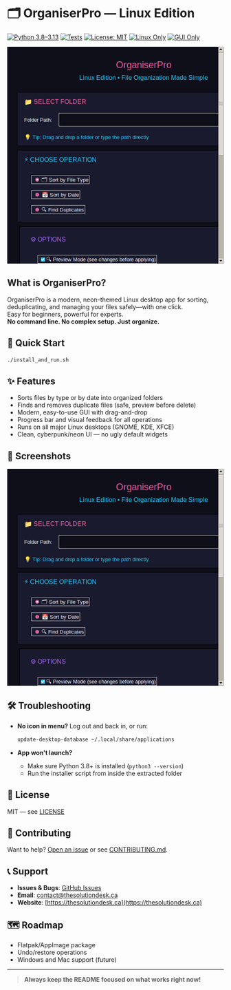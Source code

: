 # 🗂️ OrganiserPro — Linux Edition

[![Python 3.8–3.13](https://img.shields.io/badge/python-3.8%20|%203.9%20|%203.10%20|%203.11%20|%203.12%20|%203.13-blue)](https://pypi.org/project/organiserpro/)
[![Tests](https://github.com/TheSolutionDeskAndCompany/organiser-pro/actions/workflows/ci.yml/badge.svg)](https://github.com/TheSolutionDeskAndCompany/organiser-pro/actions/workflows/ci.yml)
[![License: MIT](https://img.shields.io/badge/License-MIT-yellow.svg)](https://opensource.org/licenses/MIT)
[![Linux Only](https://img.shields.io/badge/platform-Linux-orange.svg)](https://www.linux.org/)
[![GUI Only](https://img.shields.io/badge/interface-GUI%20Only-green.svg)](https://github.com/TheSolutionDeskAndCompany/organiser-pro)

<div align="center">
  <img src="screenshots/organiserpro-improved-layout.png" alt="Screenshot of OrganiserPro main window" width="550">
</div>

## What is OrganiserPro?

OrganiserPro is a modern, neon-themed Linux desktop app for sorting, deduplicating, and managing your files safely—with one click.  
Easy for beginners, powerful for experts.  
**No command line. No complex setup. Just organize.**

## 🚀 Quick Start

```bash
./install_and_run.sh
```

## ✨ Features

* Sorts files by type or by date into organized folders
* Finds and removes duplicate files (safe, preview before delete)
* Modern, easy-to-use GUI with drag-and-drop
* Progress bar and visual feedback for all operations
* Runs on all major Linux desktops (GNOME, KDE, XFCE)
* Clean, cyberpunk/neon UI — no ugly default widgets

## 📸 Screenshots

![OrganiserPro in action: sorting files](screenshots/organiserpro-improved-layout.png)

## 🛠️ Troubleshooting

* **No icon in menu?** Log out and back in, or run:

  ```bash
  update-desktop-database ~/.local/share/applications
  ```

* **App won't launch?**

  * Make sure Python 3.8+ is installed (`python3 --version`)
  * Run the installer script from inside the extracted folder

## 📄 License

MIT — see [LICENSE](LICENSE)

## 🤝 Contributing

Want to help? [Open an issue](https://github.com/TheSolutionDeskAndCompany/organiser-pro/issues) or see [CONTRIBUTING.md](CONTRIBUTING.md).

## 📞 Support

* **Issues & Bugs**: [GitHub Issues](https://github.com/TheSolutionDeskAndCompany/organiser-pro/issues)
* **Email**: [contact@thesolutiondesk.ca](mailto:contact@thesolutiondesk.ca)
* **Website**: [https://thesolutiondesk.ca](https://thesolutiondesk.ca)

## 🗺️ Roadmap

* Flatpak/AppImage package
* Undo/restore operations
* Windows and Mac support (future)

---

> **Always keep the README focused on what works right now!**
